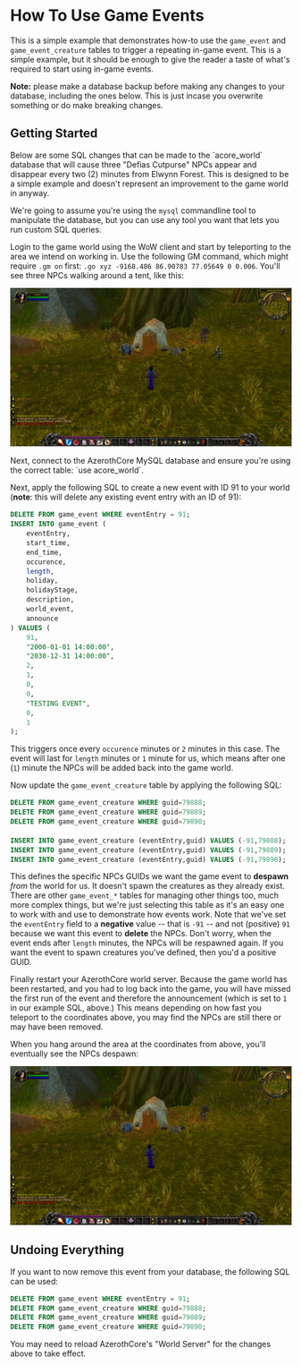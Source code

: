 # How To Use Game Events

This is a simple example that demonstrates how-to use the `game_event` and `game_event_creature` tables to trigger a repeating in-game event. This is a simple example, but it should be enough to give the reader a taste of what's required to start using in-game events.

**Note:** please make a database backup before making any changes to your database, including the ones below. This is just incase you overwrite something or do make breaking changes.

## Getting Started

Below are some SQL changes that can be made to the \`acore_world\` database that will cause three "Defias Cutpurse" NPCs appear and disappear every two (2) minutes from Elwynn Forest. This is designed to be a simple example and doesn't represent an improvement to the game world in anyway.

We're going to assume you're using the `mysql` commandline tool to manipulate the database, but you can use any tool you want that lets you run custom SQL queries.

Login to the game world using the WoW client and start by teleporting to the area we intend on working in. Use the following GM command, which might require `.gm on` first: `.go xyz -9168.486 86.90783 77.05649 0 0.006`. You'll see three NPCs walking around a tent, like this:

![NPCs Visible](assets/images/tutorials/game_event_example/npcs.png)

Next, connect to the AzerothCore MySQL database and ensure you're using the correct table: \`use acore_world\`.

Next, apply the following SQL to create a new event with ID 91 to your world (**note**: this will delete any existing event entry with an ID of 91):

```sql
DELETE FROM game_event WHERE eventEntry = 91;
INSERT INTO game_event (
	eventEntry,
	start_time,
	end_time,
	occurence,
	length,
	holiday,
	holidayStage,
	description,
	world_event,
	announce
) VALUES (
	91,
	"2000-01-01 14:00:00",
	"2030-12-31 14:00:00",
	2,
	1,
	0,
	0,
	"TESTING EVENT",
	0,
	1
);
```

This triggers once every `occurence` minutes or `2` minutes in this case. The event will last for `length` minutes or `1` minute for us, which means after one (`1`) minute the NPCs will be added back into the game world.

Now update the `game_event_creature` table by applying the following SQL:

```sql
DELETE FROM game_event_creature WHERE guid=79888;
DELETE FROM game_event_creature WHERE guid=79889;
DELETE FROM game_event_creature WHERE guid=79890;

INSERT INTO game_event_creature (eventEntry,guid) VALUES (-91,79888);
INSERT INTO game_event_creature (eventEntry,guid) VALUES (-91,79889);
INSERT INTO game_event_creature (eventEntry,guid) VALUES (-91,79890);
```

This defines the specific NPCs GUIDs we want the game event to **despawn** _from_ the world for us. It doesn't spawn the creatures as they already exist. There are other `game_event_*` tables for managing other things too, much more complex things, but we're just selecting this table as it's an easy one to work with and use to demonstrate how events work. Note that we've set the `eventEntry` field to a **negative** value -- that is `-91` -- and not (positive) `91` because we want this event to **delete** the NPCs. Don't worry, when the event ends after `length` minutes, the NPCs will be respawned again. If you want the event to spawn creatures you've defined, then you'd a positive GUID.

Finally restart your AzerothCore world server. Because the game world has been restarted, and you had to log back into the game, you will have missed the first run of the event and therefore the announcement (which is set to `1` in our example SQL, above.) This means depending on how fast you teleport to the coordinates above, you may find the NPCs are still there or may have been removed.

When you hang around the area at the coordinates from above, you'll eventually see the NPCs despawn:

![No NPCs Visible](assets/images/tutorials/game_event_example/no-npcs.png)

## Undoing Everything

If you want to now remove this event from your database, the following SQL can be used:

```sql
DELETE FROM game_event WHERE eventEntry = 91;
DELETE FROM game_event_creature WHERE guid=79888;
DELETE FROM game_event_creature WHERE guid=79889;
DELETE FROM game_event_creature WHERE guid=79890;
```

You may need to reload AzerothCore's "World Server" for the changes above to take effect.
